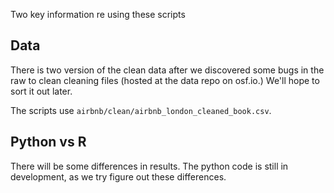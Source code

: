 Two key information re using these scripts

## Data

There is two version of the clean data after we discovered some bugs in the raw to clean cleaning files (hosted at the data repo on osf.io.) We'll hope to sort it out later. 

The scripts use `airbnb/clean/airbnb_london_cleaned_book.csv`. 

## Python vs R

There will be some differences in results. The python code is still in development, as we try figure out these differences. 